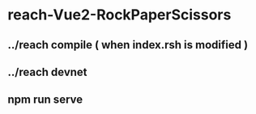 # reach-Vue2-RockPaperScissors

## ../reach compile (  when index.rsh is modified )

## ../reach devnet

## npm run serve

